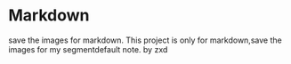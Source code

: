 # Markdown
save the images for markdown.
This project is only for markdown,save the images for my segmentdefault note.
by zxd
